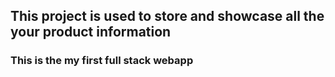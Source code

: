 ## This project is used to store and showcase all the your product information

### This is the my first full stack webapp

